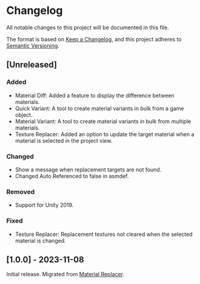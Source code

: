 # Changelog
All notable changes to this project will be documented in this file.

The format is based on [Keep a Changelog](https://keepachangelog.com/en/1.0.0/),
and this project adheres to [Semantic Versioning](https://semver.org/spec/v2.0.0.html).

## [Unreleased]

### Added

- Material Diff: Added a feature to display the difference between materials.
- Quick Variant: A tool to create material variants in bulk from a game object.
- Material Variant: A tool to create material variants in bulk from multiple materials.
- Texture Replacer: Added an option to update the target material when a material is selected in the project view.

### Changed

- Show a message when replacement targets are not found.
- Changed Auto Referenced to false in asmdef.

### Removed

- Support for Unity 2019.

### Fixed

- Texture Replacer: Replacement textures not cleared when the selected material is changed.

## [1.0.0] - 2023-11-08

Initial release. Migrated from [Material Replacer](https://github.com/kurotu/MaterialReplacer).
